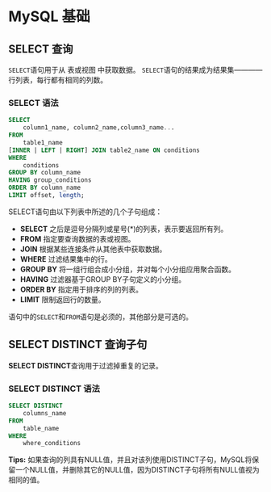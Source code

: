 # MySQL 基础

## SELECT 查询
`SELECT`语句用于从 表或视图 中获取数据。
`SELECT`语句的结果成为结果集————行列表，每行都有相同的列数。

### SELECT 语法   
```SQL
SELECT 
    column1_name, column2_name,column3_name...
FROM 
    table1_name
[INNER | LEFT | RIGHT] JOIN table2_name ON conditions
WHERE 
    conditions
GROUP BY column_name
HAVING group_conditions
ORDER BY column_name
LIMIT offset, length;
```

SELECT语句由以下列表中所述的几个子句组成：

* **SELECT** 之后是逗号分隔列或星号(*)的列表，表示要返回所有列。
* **FROM** 指定要查询数据的表或视图。
* **JOIN** 根据某些连接条件从其他表中获取数据。
* **WHERE** 过滤结果集中的行。
* **GROUP BY** 将一组行组合成小分组，并对每个小分组应用聚合函数。
* **HAVING** 过滤器基于GROUP BY子句定义的小分组。
* **ORDER BY** 指定用于排序的列的列表。
* **LIMIT** 限制返回行的数量。

语句中的`SELECT`和`FROM`语句是必须的，其他部分是可选的。

## SELECT DISTINCT 查询子句
**SELECT DISTINCT**查询用于过滤掉重复的记录。

### SELECT DISTINCT 语法

```SQL
SELECT DISTINCT 
    columns_name
FROM 
    table_name
WHERE 
    where_conditions
```

**Tips:** 如果查询的列具有NULL值，并且对该列使用DISTINCT子句，MySQL将保留一个NULL值，并删除其它的NULL值，因为DISTINCT子句将所有NULL值视为相同的值。





